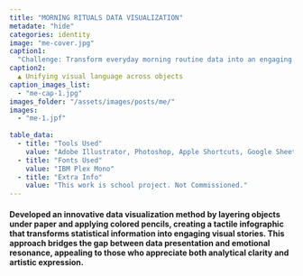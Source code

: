 ```yaml
---
title: "MORNING RITUALS DATA VISUALIZATION"
metadate: "hide"
categories: identity
image: "me-cover.jpg"
caption1: 
  "Challenge: Transform everyday morning routine data into an engaging infographic that resonates with young professionals and creatives, while exploring innovative ways to present statistical information through tactile visualization techniques."
caption2: 
  ▲ Unifying visual language across objects
caption_images_list: 
  - "me-cap-1.jpg"
images_folder: "/assets/images/posts/me/"
images:
  - "me-1.jpf"
  
table_data:
  - title: "Tools Used"
    value: "Adobe Illustrator, Photoshop, Apple Shortcuts, Google Sheets"
  - title: "Fonts Used"
    value: "IBM Plex Mono"
  - title: "Extra Info"
    value: "This work is school project. Not Commissioned." 
---
```

#### Developed an innovative data visualization method by layering objects under paper and applying colored pencils, creating a tactile infographic that transforms statistical information into engaging visual stories. This approach bridges the gap between data presentation and emotional resonance, appealing to those who appreciate both analytical clarity and artistic expression.

<!--
<br>
↳ A flexible visual identity adapts to different aspect ratios while maintaining a consistentcy.
<br>
↳ Pistachio color is used appropriately throughout the graphics as an accent.
<br>
↳ A coaster was created using an abstract cow shape variation, incorporating traditional Italian pattern elements.
<br>
↳ For the campaign, G’ stands for Good, which connects with Australian culture: “G’day,” “G’People,” and “Great Gelato.”
<br>
↳ Merchandise was also created with the venue's heritage in mind, featuring the tagline.
-->